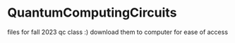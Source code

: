 # QuantumComputingCircuits
files for fall 2023 qc class :)
download them to computer for ease of access
